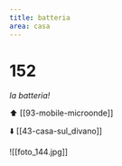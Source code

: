 ```yaml
---
title: batteria
area: casa
---
```

# 152
_la batteria!_

⬆️ [[93-mobile-microonde]]

⬇️ [[43-casa-sul_divano]]

![[foto_144.jpg]]